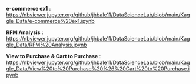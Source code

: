 **e-commerce ex1** : https://nbviewer.jupyter.org/github/jhbale11/DataScienceLab/blob/main/Kaggle_Data/e-commerce%20ex1.ipynb

**RFM Analysis** :
https://nbviewer.jupyter.org/github/jhbale11/DataScienceLab/blob/main/Kaggle_Data/RFM%20Analysis.ipynb

**View to Purchase & Cart to Purchase** : https://nbviewer.jupyter.org/github/jhbale11/DataScienceLab/blob/main/Kaggle_Data/View%20to%20Purchase%20%26%20Cart%20to%20Purchase.ipynb
